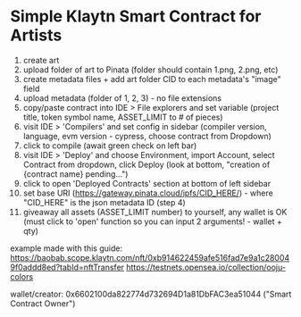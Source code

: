 # Simple Klaytn Smart Contract for Artists

1. create art
2. upload folder of art to Pinata (folder should contain 1.png, 2.png, etc)
3. create metadata files + add art folder CID to each metadata's "image" field
4. upload metadata (folder of 1, 2, 3) - no file extensions
5. copy/paste contract into IDE > File explorers and set variable (project title, token symbol name, ASSET_LIMIT to # of pieces)
6. visit IDE > 'Compilers' and set config in sidebar (compiler version, language, evm version - cypress, choose contract from Dropdown)
7. click to compile (await green check on left bar)
8. visit IDE > 'Deploy' and choose Environment, import Account, select Contract from dropdown, click Deploy (look at bottom, "creation of {contract name} pending...")
9. click to open 'Deployed Contracts' section at bottom of left sidebar
10. set base URI (https://gateway.pinata.cloud/ipfs/CID_HERE/) - where "CID_HERE" is the json metadata ID (step 4)
11. giveaway all assets (ASSET_LIMIT number) to yourself, any wallet is OK (must click to 'open' function so you can input 2 arguments! - wallet + qty)


example made with this guide:
https://baobab.scope.klaytn.com/nft/0xb914622459afe516fad7e9a1c280049f0addd8ed?tabId=nftTransfer
https://testnets.opensea.io/collection/ooju-colors

wallet/creator:
0x6602100da822774d732694D1a81DbFAC3ea51044 ("Smart Contract Owner")
